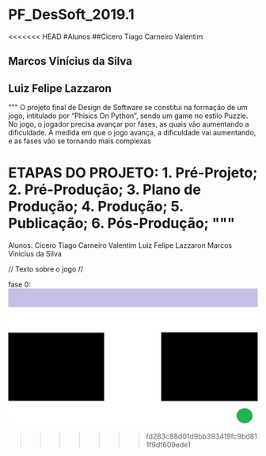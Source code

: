 ﻿# PF_DesSoft_2019.1

<<<<<<< HEAD
#Alunos
##Cicero Tiago Carneiro Valentim
## Marcos Vinícius da Silva
## Luiz Felipe Lazzaron

"""
O projeto final de Design de Software se constitui na formação de um jogo, intitulado por “Phisics On Python”, sendo um game no estilo Puzzle. No jogo, o jogador precisa avançar por fases, as quais vão aumentando a dificuldade. À medida em que o jogo avança, a dificuldade vai aumentando, e as fases vão se tornando mais complexas

ETAPAS DO PROJETO: 
	1. Pré-Projeto;
	2. Pré-Produção;
	3. Plano de Produção;
	4. Produção;
	5. Publicação;
	6. Pós-Produção;
"""
=======
Alunos: 
Cicero Tiago Carneiro Valentim
Luiz Felipe Lazzaron
Marcos Vinicius da Silva

// Texto sobre o jogo // 

fase 0:
![imagem da primeira tela de jogo](imagens/1.jpeg)
>>>>>>> fd283c88d01d9bb393419fc9bd811f9df609ede1
